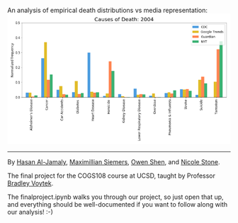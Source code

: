 An analysis of empirical death distributions vs media representation:
![Animated everything graph](images/all_animated.gif)

<hr/>

By [Hasan Al-Jamaly](https://github.com/haljamaly), [Maximillian Siemers](https://github.com/phi1eas), [Owen Shen](https://github.com/owenshen24), and [Nicole Stone](https://github.com/stonecoldnicole).

The final project for the COGS108 course at UCSD, taught by Professor [Bradley Voytek](http://darb.ketyov.com/).

The finalproject.ipynb walks you through our project, so just open that up, and everything should be well-documented if you want to follow along with our analysis! :-)
